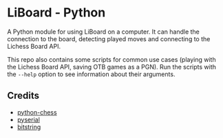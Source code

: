 # LiBoard - Python
A Python module for using LiBoard on a computer.
It can handle the connection to the board, detecting played moves and connecting to the Lichess Board API.

This repo also contains some scripts for common use cases (playing with the Lichess Board API, saving OTB games as a PGN).
Run the scripts with the `--help` option to see information about their arguments.

## Credits

* [python-chess](https://pypi.org/project/chess/)
* [pyserial](https://pypi.org/project/pyserial/)
* [bitstring](https://pypi.org/project/bitstring/)
